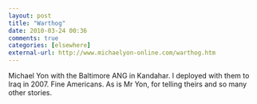 ```yaml
---
layout: post  
title: "Warthog"  
date: 2010-03-24 00:36  
comments: true  
categories: [elsewhere]
external-url: http://www.michaelyon-online.com/warthog.htm  
---
```


Michael Yon with the Baltimore ANG in Kandahar. I deployed with them to Iraq in 2007. Fine Americans. As is Mr Yon, for telling theirs and so many other stories.
